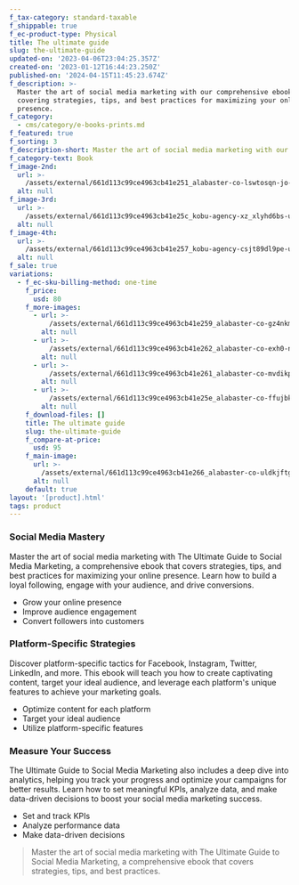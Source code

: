 ```yaml
---
f_tax-category: standard-taxable
f_shippable: true
f_ec-product-type: Physical
title: The ultimate guide
slug: the-ultimate-guide
updated-on: '2023-04-06T23:04:25.357Z'
created-on: '2023-01-12T16:44:23.250Z'
published-on: '2024-04-15T11:45:23.674Z'
f_description: >-
  Master the art of social media marketing with our comprehensive ebook,
  covering strategies, tips, and best practices for maximizing your online
  presence.
f_category:
  - cms/category/e-books-prints.md
f_featured: true
f_sorting: 3
f_description-short: Master the art of social media marketing with our ebook
f_category-text: Book
f_image-2nd:
  url: >-
    /assets/external/661d113c99ce4963cb41e251_alabaster-co-lswtosqn-jo-unsplash.jpg
  alt: null
f_image-3rd:
  url: >-
    /assets/external/661d113c99ce4963cb41e25c_kobu-agency-xz_xlyhd6bs-unsplash.jpg
  alt: null
f_image-4th:
  url: >-
    /assets/external/661d113c99ce4963cb41e257_kobu-agency-csjt89dl9pe-unsplash.jpg
  alt: null
f_sale: true
variations:
  - f_ec-sku-billing-method: one-time
    f_price:
      usd: 80
    f_more-images:
      - url: >-
          /assets/external/661d113c99ce4963cb41e259_alabaster-co-gz4nkm2kzqo-unsplash.jpg
        alt: null
      - url: >-
          /assets/external/661d113c99ce4963cb41e262_alabaster-co-exh0-n2a_nw-unsplash.jpg
        alt: null
      - url: >-
          /assets/external/661d113c99ce4963cb41e261_alabaster-co-mvdikphpzz4-unsplash.jpg
        alt: null
      - url: >-
          /assets/external/661d113c99ce4963cb41e25e_alabaster-co-ffujbk7wyg4-unsplash.jpg
        alt: null
    f_download-files: []
    title: The ultimate guide
    slug: the-ultimate-guide
    f_compare-at-price:
      usd: 95
    f_main-image:
      url: >-
        /assets/external/661d113c99ce4963cb41e266_alabaster-co-uldkjftga-e-unsplash.jpg
      alt: null
    default: true
layout: '[product].html'
tags: product
---
```


### Social Media Mastery

Master the art of social media marketing with The Ultimate Guide to Social Media Marketing, a comprehensive ebook that covers strategies, tips, and best practices for maximizing your online presence. Learn how to build a loyal following, engage with your audience, and drive conversions.

*   Grow your online presence
*   Improve audience engagement
*   Convert followers into customers

### Platform-Specific Strategies

Discover platform-specific tactics for Facebook, Instagram, Twitter, LinkedIn, and more. This ebook will teach you how to create captivating content, target your ideal audience, and leverage each platform's unique features to achieve your marketing goals.

*   Optimize content for each platform
*   Target your ideal audience
*   Utilize platform-specific features

### Measure Your Success

The Ultimate Guide to Social Media Marketing also includes a deep dive into analytics, helping you track your progress and optimize your campaigns for better results. Learn how to set meaningful KPIs, analyze data, and make data-driven decisions to boost your social media marketing success.

*   Set and track KPIs
*   Analyze performance data
*   Make data-driven decisions

> Master the art of social media marketing with The Ultimate Guide to Social Media Marketing, a comprehensive ebook that covers strategies, tips, and best practices.
